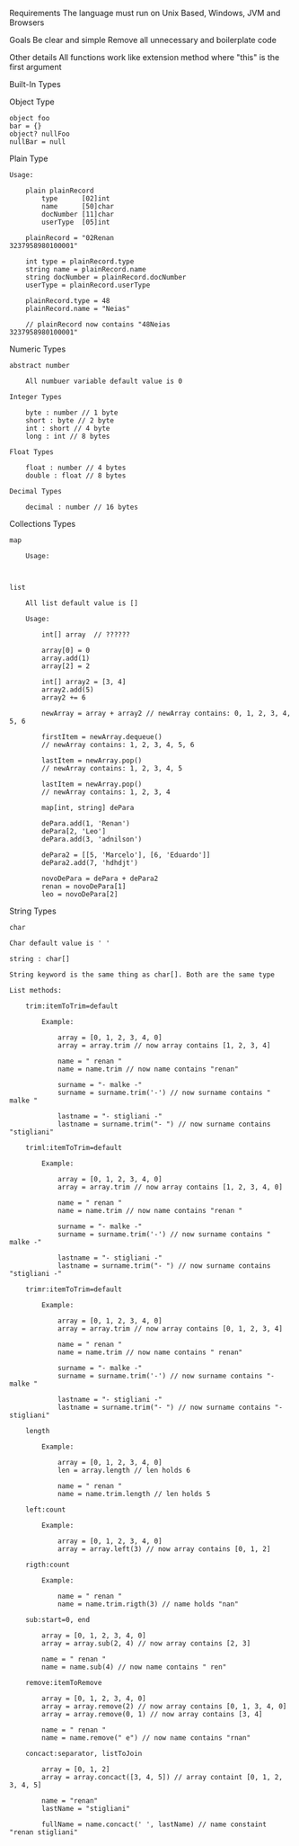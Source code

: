 Requirements
	The language must run on Unix Based, Windows, JVM and Browsers

Goals
	Be clear and simple
	Remove all unnecessary and boilerplate code

Other details
	All functions work like extension method where "this" is the first argument

Built-In Types

Object Type

	object foo
	bar = {}
	object? nullFoo
	nullBar = null

Plain Type

	Usage:

		plain plainRecord
			type      [02]int
			name      [50]char
			docNumber [11]char
			userType  [05]int

		plainRecord = "02Renan                                             3237958980100001"

		int type = plainRecord.type
		string name = plainRecord.name
		string docNumber = plainRecord.docNumber
		userType = plainRecord.userType

		plainRecord.type = 48
		plainRecord.name = "Neias"

		// plainRecord now contains "48Neias                                             3237958980100001"

Numeric Types

	abstract number

		All numbuer variable default value is 0

	Integer Types

		byte : number // 1 byte
		short : byte // 2 byte
		int : short // 4 byte
		long : int // 8 bytes

	Float Types

		float : number // 4 bytes
		double : float // 8 bytes

	Decimal Types
	
		decimal : number // 16 bytes

Collections Types

	map

		Usage:



	list

		All list default value is []

		Usage:

			int[] array  // ??????

			array[0] = 0
			array.add(1)
			array[2] = 2

			int[] array2 = [3, 4]
			array2.add(5)
			array2 += 6

			newArray = array + array2 // newArray contains: 0, 1, 2, 3, 4, 5, 6

			firstItem = newArray.dequeue()
			// newArray contains: 1, 2, 3, 4, 5, 6

			lastItem = newArray.pop()
			// newArray contains: 1, 2, 3, 4, 5

			lastItem = newArray.pop()
			// newArray contains: 1, 2, 3, 4

			map[int, string] dePara 

			dePara.add(1, 'Renan')
			dePara[2, 'Leo']
			dePara.add(3, 'adnilson')

			dePara2 = [[5, 'Marcelo'], [6, 'Eduardo']]
			dePara2.add(7, 'hdhdjt')

			novoDePara = dePara + dePara2
			renan = novoDePara[1]
			leo = novoDePara[2]

String Types

	char 

	Char default value is ' '

	string : char[]

	String keyword is the same thing as char[]. Both are the same type

	List methods:

		trim:itemToTrim=default

			Example:

				array = [0, 1, 2, 3, 4, 0]
				array = array.trim // now array contains [1, 2, 3, 4]

				name = " renan "
				name = name.trim // now name contains "renan"

				surname = "- malke -"
				surname = surname.trim('-') // now surname contains " malke "

				lastname = "- stigliani -"
				lastname = surname.trim("- ") // now surname contains "stigliani"

		triml:itemToTrim=default

			Example:

				array = [0, 1, 2, 3, 4, 0]
				array = array.trim // now array contains [1, 2, 3, 4, 0]

				name = " renan "
				name = name.trim // now name contains "renan "

				surname = "- malke -"
				surname = surname.trim('-') // now surname contains " malke -"

				lastname = "- stigliani -"
				lastname = surname.trim("- ") // now surname contains "stigliani -"

		trimr:itemToTrim=default

			Example:

				array = [0, 1, 2, 3, 4, 0]
				array = array.trim // now array contains [0, 1, 2, 3, 4]

				name = " renan "
				name = name.trim // now name contains " renan"

				surname = "- malke -"
				surname = surname.trim('-') // now surname contains "- malke "

				lastname = "- stigliani -"
				lastname = surname.trim("- ") // now surname contains "- stigliani"

		length

			Example:

				array = [0, 1, 2, 3, 4, 0]
				len = array.length // len holds 6

				name = " renan "
				name = name.trim.length // len holds 5

		left:count

			Example:

				array = [0, 1, 2, 3, 4, 0]
				array = array.left(3) // now array contains [0, 1, 2]

		rigth:count

			Example:

				name = " renan "
				name = name.trim.rigth(3) // name holds "nan"

		sub:start=0, end

			array = [0, 1, 2, 3, 4, 0]
			array = array.sub(2, 4) // now array contains [2, 3]

			name = " renan "
			name = name.sub(4) // now name contains " ren"

		remove:itemToRemove

			array = [0, 1, 2, 3, 4, 0]
			array = array.remove(2) // now array contains [0, 1, 3, 4, 0]
			array = array.remove(0, 1) // now array contains [3, 4]

			name = " renan "
			name = name.remove(" e") // now name contains "rnan"

		concact:separator, listToJoin

			array = [0, 1, 2]
			array = array.concact([3, 4, 5]) // array containt [0, 1, 2, 3, 4, 5]

			name = "renan"
			lastName = "stigliani"

			fullName = name.concact(' ', lastName) // name constaint "renan stigliani"

